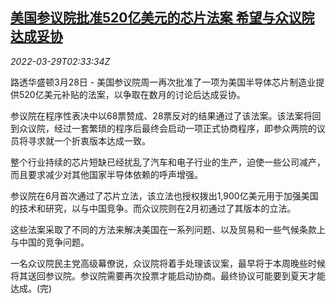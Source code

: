 <!--1648522862000-->
[美国参议院批准520亿美元的芯片法案 希望与众议院达成妥协](https://cn.reuters.com/article/us-senate-chip-bill-0329-idCNKCS2LQ06C)
------

<div><i>2022-03-29T02:33:34Z</i></div><p>路透华盛顿3月28日 - 美国参议院周一再次批准了一项为美国半导体芯片制造业提供520亿美元补贴的法案，以争取在数月的讨论后达成妥协。</p><p>参议院在程序性表决中以68票赞成、28票反对的结果通过了该法案。该法案将回到众议院，经过一套繁琐的程序后最终会启动一项正式协商程序，即参众两院的议员将寻求就一个折衷版本达成一致。</p><p>整个行业持续的芯片短缺已经扰乱了汽车和电子行业的生产，迫使一些公司减产，而且要求减少对其他国家半导体依赖的呼声增强。</p><p>参议院在6月首次通过了芯片立法，该立法也授权拨出1,900亿美元用于加强美国的技术和研究，以与中国竞争。而众议院则在2月初通过了其版本的立法。</p><p>这些法案采取了不同的方法来解决美国在一系列问题、以及贸易和一些气候条款上与中国的竞争问题。</p><p>一名众议院民主党高级幕僚说，众议院将着手处理该议案，最早将于本周晚些时候将其送回参议院。参议院需要再次投票才能启动协商。最终协议可能要到夏天才能达成。(完)</p>
